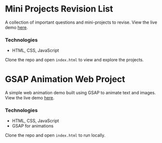# Mini Projects Revision List

A collection of important questions and mini-projects to revise. View the live demo [here](https://mini-projects-theta-three.vercel.app/).

### Technologies
- HTML, CSS, JavaScript

Clone the repo and open `index.html` to view and explore the projects.

# GSAP Animation Web Project

A simple web animation demo built using GSAP to animate text and images. View the live demo [here](https://gsap-animation-web1.vercel.app/).

### Technologies
- HTML, CSS, JavaScript
- GSAP for animations

Clone the repo and open `index.html` to run locally.
